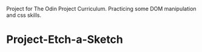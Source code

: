 Project for The Odin Project Curriculum. 
Practicing some DOM manipulation and css skills.
# Project-Etch-a-Sketch
